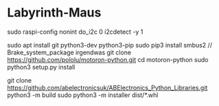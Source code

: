 # Labyrinth-Maus

sudo raspi-config nonint do_i2c 0
i2cdetect -y 1

sudo apt install git python3-dev python3-pip
sudo pip3 install smbus2 // Brake_system_package irgendwas
git clone https://github.com/pololu/motoron-python.git
cd motoron-python
sudo python3 setup.py install

git clone https://github.com/abelectronicsuk/ABElectronics_Python_Libraries.git
python3 -m build
sudo python3 -m installer dist/*.whl 

